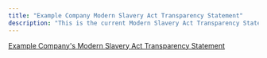 ```yaml
---
title: "Example Company Modern Slavery Act Transparency Statement"
description: "This is the current Modern Slavery Act Transparency Statement"
---
```


<!-- Update permissions to allow this file to be embedded and then reach out to @ktesh
<embed src="https://drive.google.com/file/d/16tfuZuDCVB2y14phwZ9SXDYaUJx7syH2/view?usp=sharing" style="width:100%;" height="900"
 type="application/pdf">
-->

<a href="https://drive.google.com/file/d/16tfuZuDCVB2y14phwZ9SXDYaUJx7syH2/view?usp=sharing" download="UK_Modern_Slavery_Act_Statement_FY2023.pdf" class="h2">
    <i class="fa-solid fa-file-arrow-down"></i> Example Company's Modern Slavery Act Transparency Statement</a>
